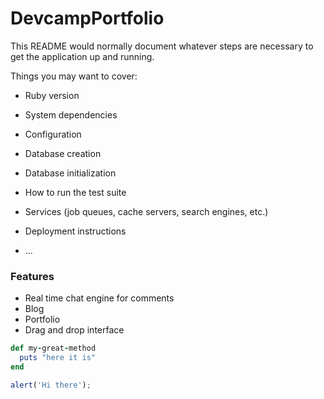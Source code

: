 # DevcampPortfolio

This README would normally document whatever steps are necessary to get the
application up and running.

Things you may want to cover:

* Ruby version

* System dependencies

* Configuration

* Database creation

* Database initialization

* How to run the test suite

* Services (job queues, cache servers, search engines, etc.)

* Deployment instructions

* ...

### Features

- Real time chat engine for comments
- Blog
- Portfolio
- Drag and drop interface

```ruby
def my-great-method
  puts "here it is"
end
```

```javascript
alert('Hi there');
```
